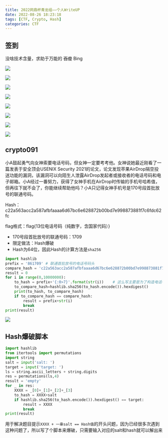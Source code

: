 ```yaml
---
title: 2022网鼎杯青龙组——个人WriteUP
date: 2022-08-26 18:23:18
tags: [CTF, Crypto, Hash]
categories: CTF
---
```


## **签到**

没啥技术含量，求助于万能的 ~~百度~~ Bing

![](https://cdn.bilicdn.tk/gh/Vikutorika/assets@master/img/CTF-20220826-wangdingcup-qinglong/msedge-20220826-115011.png)

![](https://cdn.bilicdn.tk/gh/Vikutorika/assets@master/img/CTF-20220826-wangdingcup-qinglong/msedge-20220826-115015.png)

![](https://cdn.bilicdn.tk/gh/Vikutorika/assets@master/img/CTF-20220826-wangdingcup-qinglong/msedge-20220826-115020.png)

![](https://cdn.bilicdn.tk/gh/Vikutorika/assets@master/img/CTF-20220826-wangdingcup-qinglong/msedge-20220826-115024.png)

![](https://cdn.bilicdn.tk/gh/Vikutorika/assets@master/img/CTF-20220826-wangdingcup-qinglong/msedge-20220826-115028.png)

![](https://cdn.bilicdn.tk/gh/Vikutorika/assets@master/img/CTF-20220826-wangdingcup-qinglong/msedge-20220826-115033.png)

![](https://cdn.bilicdn.tk/gh/Vikutorika/assets@master/img/CTF-20220826-wangdingcup-qinglong/msedge-20220826-115036.png)

![](https://cdn.bilicdn.tk/gh/Vikutorika/assets@master/img/CTF-20220826-wangdingcup-qinglong/msedge-20220826-115042.png)

## **crypto091**

小A鼓起勇气向女神索要电话号码，但女神一定要考考他。女神说她最近刚看了一篇发表于安全顶会USENIX Security 2021的论文，论文发现苹果AirDrop隔空投送功能的漏洞，该漏洞可以向陌生人泄露AirDrop发起者或接收者的电话号码和电子邮箱。小A经过一番努力，获得了女神手机在AirDrop时传输的手机号哈希值，但再往下就不会了，你能继续帮助他吗？小A只记得女神手机号是170号段首批放号的联通号码。

Hash：c22a563acc2a587afbfaaaa6d67bc6e628872b00bd7e998873881f7c6fdc62fc

flag格式：flag{13位电话号码（纯数字，含国家代码）}

- 170号段首批放号的联通号码：1709
- 限定做法：Hash爆破
- Hash为64位，因此Hash的计算方法是`sha256`

```python
import hashlib
prefix = '861709' # 联通首批放号的电话号码头
compare_hash = 'c22a563acc2a587afbfaaaa6d67bc6e628872b00bd7e998873881f7c6fdc62fc'
result = 0
for i in range(0,10000000):
    to_hash = prefix+'{:0>7}'.format(str(i))	# 这么写主要是为了构造电话号码的格式
    to_compare_hash=hashlib.sha256(to_hash.encode()).hexdigest()
    print(to_hash, to_compare_hash)
    if to_compare_hash == compare_hash:
        result = prefix+str(i)
        break
print(result)
```

![](https://cdn.bilicdn.tk/gh/Vikutorika/assets@master/img/CTF-20220826-wangdingcup-qinglong/WindowsTerminal-20220826-115133.png)

## Hash爆破脚本

```python
import hashlib
from itertools import permutations
import string
salt = input('salt: ')
target = input('target: ')
ls = string.ascii_letters + string.digits
res = permutations(ls,4)
result = 'empty'
for _ in res:
    XXXX = _[0]+_[1]+_[2]+_[3]
    to_hash = XXXX+salt
    if hashlib.sha256(to_hash.encode()).hexdigest() == target: 
        result = XXXX
        break
print(result)
```

用于解决题目提示`XXXX + 一串salt == Hash值`的开头问题，因为已经很多次遇到这种问题了，所以写了个脚本来爆破，只需要输入对应的salt和hash就可以解出来
